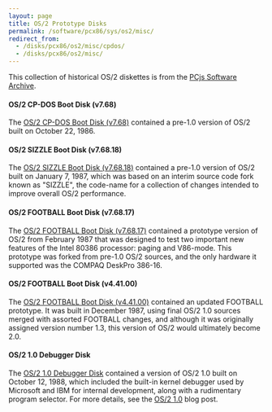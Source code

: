 ```yaml
---
layout: page
title: OS/2 Prototype Disks
permalink: /software/pcx86/sys/os2/misc/
redirect_from:
  - /disks/pcx86/os2/misc/cpdos/
  - /disks/pcx86/os2/misc/
---
```


This collection of historical OS/2 diskettes is from the [PCjs Software Archive](/software/pcjs/).

#### OS/2 CP-DOS Boot Disk (v7.68)

The [OS/2 CP-DOS Boot Disk (v7.68)](86295/) contained a pre-1.0 version of OS/2 built on
October 22, 1986.

#### OS/2 SIZZLE Boot Disk (v7.68.18)

The [OS/2 SIZZLE Boot Disk (v7.68.18)](87007/) contained a pre-1.0 version of OS/2
built on January 7, 1987, which was based on an interim source code fork known as "SIZZLE", the code-name for a
collection of changes intended to improve overall OS/2 performance.

#### OS/2 FOOTBALL Boot Disk (v7.68.17)

The [OS/2 FOOTBALL Boot Disk (v7.68.17)](87058/) contained a prototype version of OS/2
from February 1987 that was designed to test two important new features of the Intel 80386 processor: paging and V86-mode.
This prototype was forked from pre-1.0 OS/2 sources, and the only hardware it supported was the COMPAQ DeskPro 386-16.

#### OS/2 FOOTBALL Boot Disk (v4.41.00)

The [OS/2 FOOTBALL Boot Disk (v4.41.00)](87357/) contained an updated FOOTBALL prototype.
It was built in December 1987, using final OS/2 1.0 sources merged with assorted FOOTBALL changes, and although 
it was originally assigned version number 1.3, this version of OS/2 would ultimately become 2.0.

#### OS/2 1.0 Debugger Disk

The [OS/2 1.0 Debugger Disk](88286/) contained a version of OS/2 1.0 built on
October 12, 1988, which included the built-in kernel debugger used by Microsoft and IBM for internal development,
along with a rudimentary program selector.  For more details, see the [OS/2 1.0](/blog/2014/12/04/) blog post.

